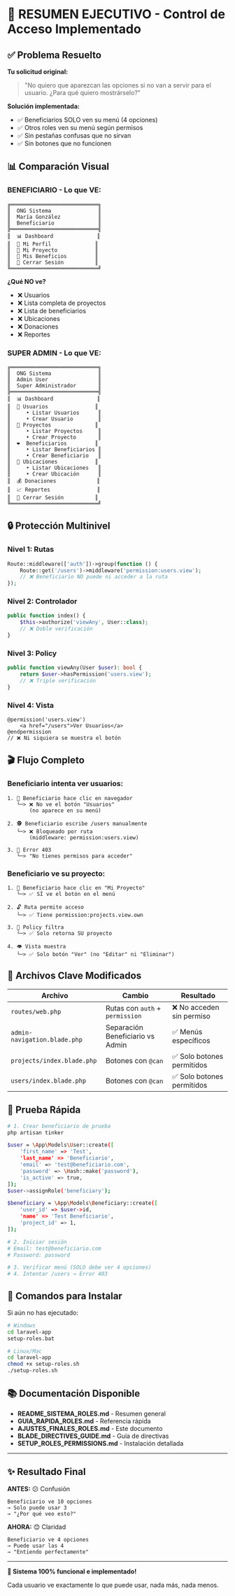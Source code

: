 # 🎯 RESUMEN EJECUTIVO - Control de Acceso Implementado

## ✅ Problema Resuelto

**Tu solicitud original:**
> "No quiero que aparezcan las opciones si no van a servir para el usuario. ¿Para qué quiero mostrárselo?"

**Solución implementada:**
- ✅ Beneficiarios SOLO ven su menú (4 opciones)
- ✅ Otros roles ven su menú según permisos
- ✅ Sin pestañas confusas que no sirvan
- ✅ Sin botones que no funcionen

## 📊 Comparación Visual

### BENEFICIARIO - Lo que VE:

```
╔════════════════════════════╗
║  ONG Sistema               ║
║  María González            ║
║  Beneficiario              ║
╠════════════════════════════╣
║  📊 Dashboard              ║
║  👤 Mi Perfil              ║
║  📁 Mi Proyecto            ║
║  🎁 Mis Beneficios         ║
║  🚪 Cerrar Sesión          ║
╚════════════════════════════╝
```

**¿Qué NO ve?**
- ❌ Usuarios
- ❌ Lista completa de proyectos
- ❌ Lista de beneficiarios
- ❌ Ubicaciones
- ❌ Donaciones
- ❌ Reportes

### SUPER ADMIN - Lo que VE:

```
╔════════════════════════════╗
║  ONG Sistema               ║
║  Admin User                ║
║  Super Administrador       ║
╠════════════════════════════╣
║  📊 Dashboard              ║
║  👥 Usuarios               ║
║     • Listar Usuarios      ║
║     • Crear Usuario        ║
║  📁 Proyectos              ║
║     • Listar Proyectos     ║
║     • Crear Proyecto       ║
║  ❤️  Beneficiarios         ║
║     • Listar Beneficiarios ║
║     • Crear Beneficiario   ║
║  📍 Ubicaciones            ║
║     • Listar Ubicaciones   ║
║     • Crear Ubicación      ║
║  💰 Donaciones             ║
║  📈 Reportes               ║
║  🚪 Cerrar Sesión          ║
╚════════════════════════════╝
```

## 🔒 Protección Multinivel

### Nivel 1: Rutas
```php
Route::middleware(['auth'])->group(function () {
    Route::get('/users')->middleware('permission:users.view');
    // ❌ Beneficiario NO puede ni acceder a la ruta
});
```

### Nivel 2: Controlador
```php
public function index() {
    $this->authorize('viewAny', User::class);
    // ❌ Doble verificación
}
```

### Nivel 3: Policy
```php
public function viewAny(User $user): bool {
    return $user->hasPermission('users.view');
    // ❌ Triple verificación
}
```

### Nivel 4: Vista
```blade
@permission('users.view')
    <a href="/users">Ver Usuarios</a>
@endpermission
// ❌ Ni siquiera se muestra el botón
```

## 🎬 Flujo Completo

### Beneficiario intenta ver usuarios:

```
1. 👤 Beneficiario hace clic en navegador
   └─> ❌ No ve el botón "Usuarios"
       (no aparece en su menú)

2. 🕵️ Beneficiario escribe /users manualmente
   └─> ❌ Bloqueado por ruta
       (middleware: permission:users.view)

3. 🚫 Error 403
   └─> "No tienes permisos para acceder"
```

### Beneficiario ve su proyecto:

```
1. 👤 Beneficiario hace clic en "Mi Proyecto"
   └─> ✅ SÍ ve el botón en el menú

2. 🔓 Ruta permite acceso
   └─> ✅ Tiene permission:projects.view.own

3. 🎯 Policy filtra
   └─> ✅ Solo retorna SU proyecto

4. 👁️ Vista muestra
   └─> ✅ Solo botón "Ver" (no "Editar" ni "Eliminar")
```

## 📝 Archivos Clave Modificados

| Archivo | Cambio | Resultado |
|---------|--------|-----------|
| `routes/web.php` | Rutas con `auth` + `permission` | ❌ No acceden sin permiso |
| `admin-navigation.blade.php` | Separación Beneficiario vs Admin | ✅ Menús específicos |
| `projects/index.blade.php` | Botones con `@can` | ✅ Solo botones permitidos |
| `users/index.blade.php` | Botones con `@can` | ✅ Solo botones permitidos |

## 🧪 Prueba Rápida

```bash
# 1. Crear beneficiario de prueba
php artisan tinker

$user = \App\Models\User::create([
    'first_name' => 'Test',
    'last_name' => 'Beneficiario',
    'email' => 'test@beneficiario.com',
    'password' => \Hash::make('password'),
    'is_active' => true,
]);
$user->assignRole('beneficiary');

$beneficiary = \App\Models\Beneficiary::create([
    'user_id' => $user->id,
    'name' => 'Test Beneficiario',
    'project_id' => 1,
]);

# 2. Iniciar sesión
# Email: test@beneficiario.com
# Password: password

# 3. Verificar menú (SOLO debe ver 4 opciones)
# 4. Intentar /users → Error 403
```

## 🎯 Comandos para Instalar

Si aún no has ejecutado:

```bash
# Windows
cd laravel-app
setup-roles.bat

# Linux/Mac
cd laravel-app
chmod +x setup-roles.sh
./setup-roles.sh
```

## 📚 Documentación Disponible

- **README_SISTEMA_ROLES.md** - Resumen general
- **GUIA_RAPIDA_ROLES.md** - Referencia rápida
- **AJUSTES_FINALES_ROLES.md** - Este documento
- **BLADE_DIRECTIVES_GUIDE.md** - Guía de directivas
- **SETUP_ROLES_PERMISSIONS.md** - Instalación detallada

---

## ✨ Resultado Final

**ANTES:** 😕 Confusión
```
Beneficiario ve 10 opciones
→ Solo puede usar 3
→ "¿Por qué veo esto?"
```

**AHORA:** 😊 Claridad
```
Beneficiario ve 4 opciones
→ Puede usar las 4
→ "Entiendo perfectamente"
```

---

**🎉 Sistema 100% funcional e implementado!**

Cada usuario ve exactamente lo que puede usar, nada más, nada menos.

